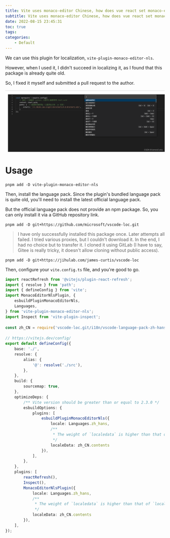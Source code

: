 ```yaml
---
title: Vite uses monaco-editor Chinese, how does vue react set monaco-editor Chinese
subtitle: Vite uses monaco-editor Chinese, how does vue react set monaco-editor Chinese
date: 2022-08-15 23:45:31
toc: true
tags: 
categories: 
    - Default
---
```


We can use this plugin for localization, `vite-plugin-monaco-editor-nls`.

However, when I used it, I didn't succeed in localizing it, as I found that this package is already quite old.

So, I fixed it myself and submitted a pull request to the author.

![16936513475351693651346745.png](https://raw.githubusercontent.com/james-curtis/blog-img/img/img/16936513475351693651346745.png)

# Usage

```
pnpm add -D vite-plugin-monaco-editor-nls
```

Then, install the language pack. Since the plugin's bundled language pack is quite old, you'll need to install the latest official language pack.

But the official language pack does not provide an npm package. So, you can only install it via a GitHub repository link.

```
pnpm add -D git+https://github.com/microsoft/vscode-loc.git
```

> I have only successfully installed this package once. Later attempts all failed. I tried various proxies, but I couldn't download it. In the end, I had no choice but to transfer it. I cloned it using GitLab (I have to say, Gitee is really tricky, it doesn't allow cloning without public access).

```
pnpm add -D git+https://jihulab.com/james-curtis/vscode-loc
```

Then, configure your `vite.config.ts` file, and you're good to go.

```typescript
import reactRefresh from '@vitejs/plugin-react-refresh';
import { resolve } from 'path';
import { defineConfig } from 'vite';
import MonacoEditorNlsPlugin, {
    esbuildPluginMonacoEditorNls,
    Languages,
} from 'vite-plugin-monaco-editor-nls';
import Inspect from 'vite-plugin-inspect';

const zh_CN = require('vscode-loc.git/i18n/vscode-language-pack-zh-hans/translations/main.i18n.json')

// https://vitejs.dev/config/
export default defineConfig({
    base: './',
    resolve: {
        alias: {
            '@': resolve('./src'),
        },
    },
    build: {
        sourcemap: true,
    },
    optimizeDeps: {
        /** Vite version should be greater than or equal to 2.3.0 */
        esbuildOptions: {
            plugins: [
                esbuildPluginMonacoEditorNls({
                    locale: Languages.zh_hans,
                    /**
                     * The weight of `localedata` is higher than that of `locale`
                     */
                    localeData: zh_CN.contents
                }),
            ],
        },
    },
    plugins: [
        reactRefresh(),
        Inspect(),
        MonacoEditorNlsPlugin({
            locale: Languages.zh_hans,
            /**
             * The weight of `localedata` is higher than that of `locale`
             */
            localeData: zh_CN.contents
        }),
    ],
});
```
